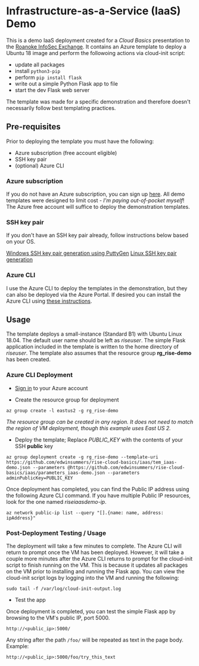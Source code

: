 # Infrastructure-as-a-Service (IaaS) Demo

This is a demo IaaS deployment created for a *Cloud Basics* presentation to the [Roanoke InfoSec Exchange](https://roanokeinfosec.com "RISE Blog"). It contains an Azure template to deploy a Ubuntu 18 image and perform the followoing actions via cloud-init script:

* update all packages
* install `python3-pip`
* perform `pip install flask`
* write out a simple Python Flask app to file
* start the dev Flask web server

The template was made for a specific demonstration and therefore doesn't necessarily follow best templating practices.

## Pre-requisites

Prior to deploying the template you must have the following:

* Azure subscription (free account eligible)
* SSH key pair
* (optional) Azure CLI

### Azure subscription

If you do not have an Azure subscription, you can sign up [here](https://azure.microsoft.com/en-us/free/ "Azure free account sign-up"). All demo templates were designed to limit cost - *I'm paying out-of-pocket myself*! The Azure free account will suffice to deploy the demonstration templates.

### SSH key pair

If you don't have an SSH key pair already, follow instructions below based on your OS.

[Windows SSH key pair generation using PuttyGen](https://www.ssh.com/ssh/putty/windows/puttygen "ssh.com")
[Linux SSH key pair generation](https://www.ssh.com/ssh/keygen/ "ssh.com")

### Azure CLI

I use the Azure CLI to deploy the templates in the demonstration, but they can also be deployed via the Azure Portal. If desired you can install the Azure CLI using [these instructions](https://docs.microsoft.com/en-us/cli/azure/install-azure-cli?view=azure-cli-latest "Microsoft Docs").

## Usage

The template deploys a small-instance (Standard B1) with Ubuntu Linux 18.04. The default user name should be left as *riseuser*. The simple Flask application included in the template is written to the home directory of *riseuser*. The template also assumes that the resource group **rg_rise-demo** has been created.

### Azure CLI Deployment

* [Sign in](https://docs.microsoft.com/en-us/cli/azure/authenticate-azure-cli?view=azure-cli-latest "Microsoft Docs") to your Azure account

* Create the resource group for deployment

`az group create -l eastus2 -g rg_rise-demo`

*The resource group can be created in any region. It does not need to match the region of VM deployment, though this example uses East US 2.*

* Deploy the template; Replace *PUBLIC_KEY* with the contents of your SSH **public** key

`az group deployment create -g rg_rise-demo --template-uri https://github.com/edwinsummers/rise-cloud-basics/iaas/tem_iaas-demo.json --parameters @https://github.com/edwinsummers/rise-cloud-basics/iaas/parameters_iaas-demo.json --parameters adminPublicKey=PUBLIC_KEY`

Once deployment has completed, you can find the Public IP address using the following Azure CLI command. If you have multiple Public IP resources, look for the one named *riseiaasdemo-ip*.

`az network public-ip list --query "[].{name: name, address: ipAddress}"`

### Post-Deployment Testing / Usage

The deployment will take a few minutes to complete. The Azure CLI will return to prompt once the VM has been deployed. However, it will take a couple more minutes after the Azure CLI returns to prompt for the cloud-init script to finish running on the VM. This is because it updates all packages on the VM prior to installing and running the Flask app. You can view the cloud-init script logs by logging into the VM and running the following:

`sudo tail -f /var/log/cloud-init-output.log`

* Test the app

Once deployment is completed, you can test the simple Flask app by browsing to the VM's public IP, port 5000.

`http://<public_ip>:5000/`

Any string after the path `/foo/` will be repeated as text in the page body. Example:

`http://<public_ip>:5000/foo/try_this_text`

